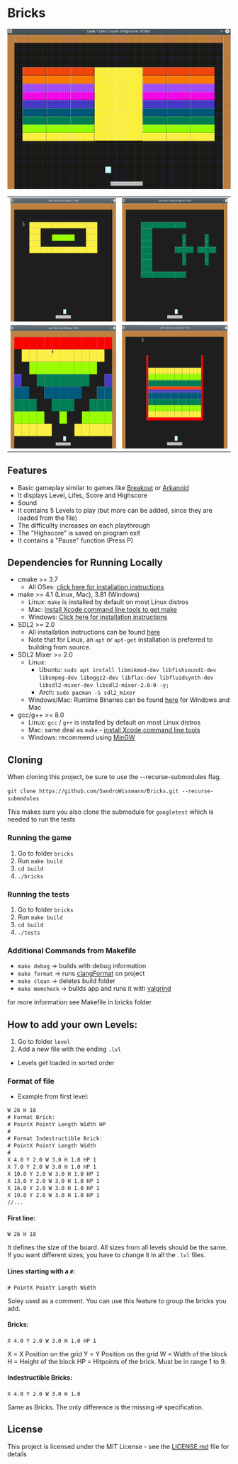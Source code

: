 # Bricks

<img src="docs/bricks.gif"/>

<table>
  <tr>
    <td><img src="docs/level1.png" width=388 height=279></td>
    <td><img src="docs/level2.png" width=388 height=279></td>
  </tr>
    <tr>
    <td><img src="docs/level4.png" width=388 height=279></td>
    <td><img src="docs/level5.png" width=388 height=279></td>
  </tr>
 </table>

## Features

* Basic gameplay similar to games like [Breakout](https://en.wikipedia.org/wiki/Arkanoid) or [Arkanoid](https://en.wikipedia.org/wiki/Arkanoid)
* It displays Level, Lifes, Score and Highscore
* Sound
* It contains 5 Levels to play (but more can be added, since they are loaded from the file)
* The difficullty increases on each playthrough
* The "Highscore" is saved on program exit
* It contains a "Pause" function (Press P)


## Dependencies for Running Locally
* cmake >= 3.7
  * All OSes: [click here for installation instructions](https://cmake.org/install/)
* make >= 4.1 (Linux, Mac), 3.81 (Windows)
  * Linux: `make` is installed by default on most Linux distros
  * Mac: [install Xcode command line tools to get make](https://developer.apple.com/xcode/features/)
  * Windows: [Click here for installation instructions](http://gnuwin32.sourceforge.net/packages/make.htm)
* SDL2 >= 2.0
  * All installation instructions can be found [here](https://wiki.libsdl.org/Installation)
  * Note that for Linux, an `apt` or `apt-get` installation is preferred to building from source.
* SDL2 Mixer >= 2.0
  * Linux:
    * Ubuntu: `sudo apt install libmikmod-dev libfishsound1-dev libsmpeg-dev liboggz2-dev libflac-dev libfluidsynth-dev libsdl2-mixer-dev libsdl2-mixer-2.0-0 -y;`
    * Arch: `sudo pacman -S sdl2_mixer`
  * Windows/Mac: Runtime Binaries can be found [here](https://www.libsdl.org/projects/SDL_mixer/) for Windows and Mac
* gcc/g++ >= 8.0
  * Linux: `gcc` / `g++` is installed by default on most Linux distros
  * Mac: same deal as `make` - [install Xcode command line tools](https://developer.apple.com/xcode/features/)
  * Windows: recommend using [MinGW](http://www.mingw.org/)

## Cloning 

When cloning this project, be sure to use the --recurse-submodules flag. 

`git clone https://github.com/SandroWissmann/Bricks.git --recurse-submodules`

This makes sure you also clone the submodule for `googletest` which is needed to run the tests

### Running the game

1. Go to folder `bricks`
2. Run `make build`
3. `cd build`
4. `./bricks`

### Running the tests

1. Go to folder `bricks`
2. Run `make build`
3. `cd build`
4. `./tests`

### Additional Commands from Makefile

* `make debug` -> builds with debug information
* `make format` -> runs [clangFormat](https://clang.llvm.org/docs/ClangFormat.html) on project
* `make clean` -> deletes build folder
* `make memcheck` -> builds app and runs it with [valgrind](https://www.valgrind.org/)

for more information see Makefile in bricks folder

## How to add your own Levels:

1. Go to folder `level`
2. Add a new file with the ending `.lvl`

* Levels get loaded in sorted order

### Format of file

* Example from first level:

```
W 26 H 18
# Format Brick: 
# PointX PointY Length Width HP
#
# Format Indestructible Brick:
# PointX PointY Length Width
# 
X 4.0 Y 2.0 W 3.0 H 1.0 HP 1
X 7.0 Y 2.0 W 3.0 H 1.0 HP 1
X 10.0 Y 2.0 W 3.0 H 1.0 HP 1
X 13.0 Y 2.0 W 3.0 H 1.0 HP 1
X 16.0 Y 2.0 W 3.0 H 1.0 HP 1
X 19.0 Y 2.0 W 3.0 H 1.0 HP 1
//...
```

#### First line:

`W 26 H 18`

It defines the size of the board. All sizes from all levels should be the same.
If you want different sizes, you have to change it in all the `.lvl` files.


#### Lines starting with a `#`:

`# PointX PointY Length Width`

Soley used as a comment. You can use this feature to group the bricks you add.


#### Bricks:

`X 4.0 Y 2.0 W 3.0 H 1.0 HP 1`

X = X Position on the grid 
Y = Y Position on the grid
W = Width of the block
H = Height of the block
HP = Hitpoints of the brick. Must be in range 1 to 9.

#### Indestructible Bricks:

`X 4.0 Y 2.0 W 3.0 H 1.0`

Same as Bricks. The only difference is the missing `HP` specification.

## License

This project is licensed under the MIT License - see the [LICENSE.md](LICENSE.md) file for details